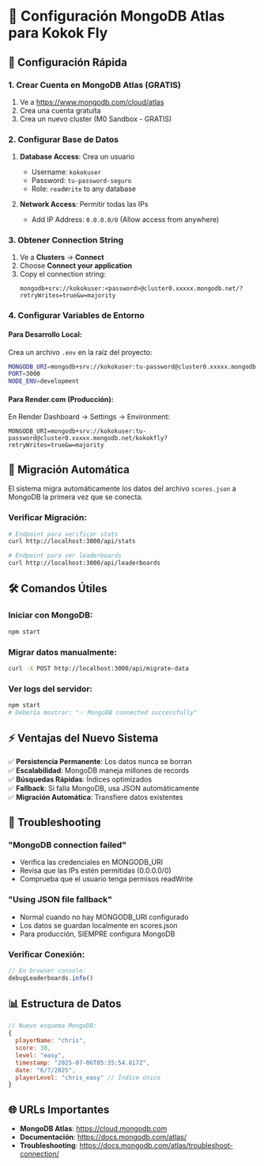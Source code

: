 # 🍃 Configuración MongoDB Atlas para Kokok Fly

## 🚀 Configuración Rápida

### 1. Crear Cuenta en MongoDB Atlas (GRATIS)
1. Ve a https://www.mongodb.com/cloud/atlas
2. Crea una cuenta gratuita
3. Crea un nuevo cluster (M0 Sandbox - GRATIS)

### 2. Configurar Base de Datos
1. **Database Access**: Crea un usuario
   - Username: `kokokuser` 
   - Password: `tu-password-seguro`
   - Role: `readWrite` to any database

2. **Network Access**: Permitir todas las IPs
   - Add IP Address: `0.0.0.0/0` (Allow access from anywhere)

### 3. Obtener Connection String
1. Ve a **Clusters** → **Connect**
2. Choose **Connect your application**
3. Copy el connection string:
   ```
   mongodb+srv://kokokuser:<password>@cluster0.xxxxx.mongodb.net/?retryWrites=true&w=majority
   ```

### 4. Configurar Variables de Entorno

#### Para Desarrollo Local:
Crea un archivo `.env` en la raíz del proyecto:
```bash
MONGODB_URI=mongodb+srv://kokokuser:tu-password@cluster0.xxxxx.mongodb.net/kokokfly?retryWrites=true&w=majority
PORT=3000
NODE_ENV=development
```

#### Para Render.com (Producción):
En Render Dashboard → Settings → Environment:
```
MONGODB_URI=mongodb+srv://kokokuser:tu-password@cluster0.xxxxx.mongodb.net/kokokfly?retryWrites=true&w=majority
```

## 🔄 Migración Automática

El sistema migra automáticamente los datos del archivo `scores.json` a MongoDB la primera vez que se conecta.

### Verificar Migración:
```bash
# Endpoint para verificar stats
curl http://localhost:3000/api/stats

# Endpoint para ver leaderboards
curl http://localhost:3000/api/leaderboards
```

## 🛠️ Comandos Útiles

### Iniciar con MongoDB:
```bash
npm start
```

### Migrar datos manualmente:
```bash
curl -X POST http://localhost:3000/api/migrate-data
```

### Ver logs del servidor:
```bash
npm start
# Debería mostrar: "✅ MongoDB connected successfully"
```

## ⚡ Ventajas del Nuevo Sistema

✅ **Persistencia Permanente**: Los datos nunca se borran  
✅ **Escalabilidad**: MongoDB maneja millones de records  
✅ **Búsquedas Rápidas**: Índices optimizados  
✅ **Fallback**: Si falla MongoDB, usa JSON automáticamente  
✅ **Migración Automática**: Transfiere datos existentes  

## 🔧 Troubleshooting

### "MongoDB connection failed"
- Verifica las credenciales en MONGODB_URI
- Revisa que las IPs estén permitidas (0.0.0.0/0)
- Comprueba que el usuario tenga permisos readWrite

### "Using JSON file fallback"
- Normal cuando no hay MONGODB_URI configurado
- Los datos se guardan localmente en scores.json
- Para producción, SIEMPRE configura MongoDB

### Verificar Conexión:
```javascript
// En browser console:
debugLeaderboards.info()
```

## 📊 Estructura de Datos

```javascript
// Nuevo esquema MongoDB:
{
  playerName: "chris",
  score: 38,
  level: "easy",
  timestamp: "2025-07-06T05:35:54.817Z",
  date: "6/7/2025",
  playerLevel: "chris_easy" // Índice único
}
```

## 🌐 URLs Importantes

- **MongoDB Atlas**: https://cloud.mongodb.com
- **Documentación**: https://docs.mongodb.com/atlas/
- **Troubleshooting**: https://docs.mongodb.com/atlas/troubleshoot-connection/ 